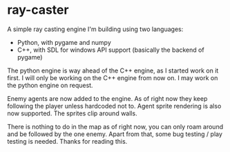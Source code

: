 # ray-caster
A simple ray casting engine I'm building using two languages:
* Python, with pygame and numpy
* C++, with SDL for windows API support (basically the backend of pygame)

The python engine is way ahead of the C++ engine, as I started work on it first.
I will only be working on the C++ engine from now on. I may work on the python engine on request.

Enemy agents are now added to the engine. As of right now they keep following the player unless hardcoded not to.
Agent sprite rendering is also now supported. The sprites clip around walls.

There is nothing to do in the map as of right now, you can only roam around and be followed by the one enemy.
Apart from that, some bug testing / play testing is needed.
Thanks for reading this.
